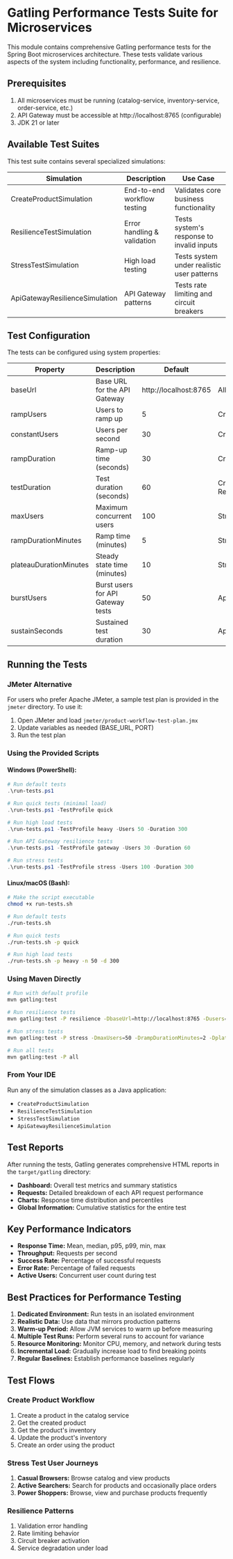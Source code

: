 # Gatling Performance Tests Suite for Microservices

This module contains comprehensive Gatling performance tests for the Spring Boot microservices architecture. These tests validate various aspects of the system including functionality, performance, and resilience.

## Prerequisites

1. All microservices must be running (catalog-service, inventory-service, order-service, etc.)
2. API Gateway must be accessible at http://localhost:8765 (configurable)
3. JDK 21 or later

## Available Test Suites

This test suite contains several specialized simulations:

| Simulation                     | Description                 | Use Case                                   |
|--------------------------------|-----------------------------|--------------------------------------------|
| CreateProductSimulation        | End-to-end workflow testing | Validates core business functionality      |
| ResilienceTestSimulation       | Error handling & validation | Tests system's response to invalid inputs  |
| StressTestSimulation           | High load testing           | Tests system under realistic user patterns |
| ApiGatewayResilienceSimulation | API Gateway patterns        | Tests rate limiting and circuit breakers   |

## Test Configuration

The tests can be configured using system properties:

| Property               | Description                       | Default               | Applicable Tests                                  |
|------------------------|-----------------------------------|-----------------------|---------------------------------------------------|
| baseUrl                | Base URL for the API Gateway      | http://localhost:8765 | All                                               |
| rampUsers              | Users to ramp up                  | 5                     | CreateProductSimulation                           |
| constantUsers          | Users per second                  | 30                    | CreateProductSimulation                           |
| rampDuration           | Ramp-up time (seconds)            | 30                    | CreateProductSimulation                           |
| testDuration           | Test duration (seconds)           | 60                    | CreateProductSimulation, ResilienceTestSimulation |
| maxUsers               | Maximum concurrent users          | 100                   | StressTestSimulation                              |
| rampDurationMinutes    | Ramp time (minutes)               | 5                     | StressTestSimulation                              |
| plateauDurationMinutes | Steady state time (minutes)       | 10                    | StressTestSimulation                              |
| burstUsers             | Burst users for API Gateway tests | 50                    | ApiGatewayResilienceSimulation                    |
| sustainSeconds         | Sustained test duration           | 30                    | ApiGatewayResilienceSimulation                    |

## Running the Tests

### JMeter Alternative

For users who prefer Apache JMeter, a sample test plan is provided in the `jmeter` directory. To use it:

1. Open JMeter and load `jmeter/product-workflow-test-plan.jmx`
2. Update variables as needed (BASE_URL, PORT)
3. Run the test plan

### Using the Provided Scripts

#### Windows (PowerShell):

```powershell
# Run default tests
.\run-tests.ps1

# Run quick tests (minimal load)
.\run-tests.ps1 -TestProfile quick

# Run high load tests
.\run-tests.ps1 -TestProfile heavy -Users 50 -Duration 300

# Run API Gateway resilience tests
.\run-tests.ps1 -TestProfile gateway -Users 30 -Duration 60

# Run stress tests
.\run-tests.ps1 -TestProfile stress -Users 100 -Duration 300
```

#### Linux/macOS (Bash):

```bash
# Make the script executable
chmod +x run-tests.sh

# Run default tests
./run-tests.sh

# Run quick tests
./run-tests.sh -p quick

# Run high load tests
./run-tests.sh -p heavy -n 50 -d 300
```

### Using Maven Directly

```bash
# Run with default profile
mvn gatling:test

# Run resilience tests
mvn gatling:test -P resilience -DbaseUrl=http://localhost:8765 -Dusers=20 -DtestDuration=60

# Run stress tests
mvn gatling:test -P stress -DmaxUsers=50 -DrampDurationMinutes=2 -DplateauDurationMinutes=5

# Run all tests
mvn gatling:test -P all
```

### From Your IDE

Run any of the simulation classes as a Java application:
- `CreateProductSimulation`
- `ResilienceTestSimulation`
- `StressTestSimulation`
- `ApiGatewayResilienceSimulation`

## Test Reports

After running the tests, Gatling generates comprehensive HTML reports in the `target/gatling` directory:

- **Dashboard:** Overall test metrics and summary statistics
- **Requests:** Detailed breakdown of each API request performance
- **Charts:** Response time distribution and percentiles
- **Global Information:** Cumulative statistics for the entire test

## Key Performance Indicators

- **Response Time:** Mean, median, p95, p99, min, max
- **Throughput:** Requests per second
- **Success Rate:** Percentage of successful requests
- **Error Rate:** Percentage of failed requests
- **Active Users:** Concurrent user count during test

## Best Practices for Performance Testing

1. **Dedicated Environment:** Run tests in an isolated environment
2. **Realistic Data:** Use data that mirrors production patterns
3. **Warm-up Period:** Allow JVM services to warm up before measuring
4. **Multiple Test Runs:** Perform several runs to account for variance
5. **Resource Monitoring:** Monitor CPU, memory, and network during tests
6. **Incremental Load:** Gradually increase load to find breaking points
7. **Regular Baselines:** Establish performance baselines regularly

## Test Flows

### Create Product Workflow
1. Create a product in the catalog service
2. Get the created product
3. Get the product's inventory
4. Update the product's inventory
5. Create an order using the product

### Stress Test User Journeys
1. **Casual Browsers:** Browse catalog and view products
2. **Active Searchers:** Search for products and occasionally place orders
3. **Power Shoppers:** Browse, view and purchase products frequently

### Resilience Patterns
1. Validation error handling
2. Rate limiting behavior
3. Circuit breaker activation
4. Service degradation under load
